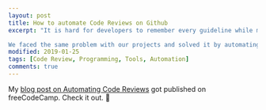 ```yaml
---
layout: post
title: How to automate Code Reviews on Github
excerpt: "It is hard for developers to remember every guideline while making a pull request. It is even more difficult for reviewers to ensure that every line of code is compliant to the set guidelines.

We faced the same problem with our projects and solved it by automating the major part of the manual rote work."
modified: 2019-01-25
tags: [Code Review, Programming, Tools, Automation]
comments: true
---
```


My [blog post on Automating Code Reviews](https://medium.freecodecamp.org/how-to-automate-code-reviews-on-github-41be46250712) got published on freeCodeCamp. Check it out. 🚀